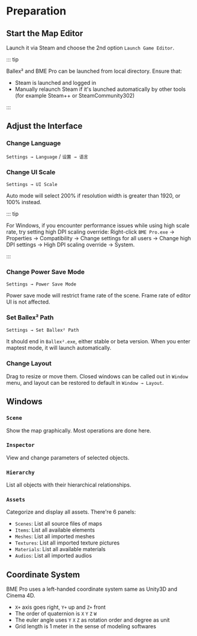 # Preparation

## Start the Map Editor

Launch it via Steam and choose the 2nd option `Launch Game Editor`.

::: tip

Ballex² and BME Pro can be launched from local directory. Ensure that:

- Steam is launched and logged in
- Manually relaunch Steam if it's launched automatically by other tools (for example Steam++ or SteamCommunity302)

:::

## Adjust the Interface

### Change Language

`Settings → Language` / `设置 → 语言`

### Change UI Scale

`Settings → UI Scale`

Auto mode will select 200% if resolution width is greater than 1920, or 100% instead.

::: tip

For Windows, if you encounter performance issues while using high scale rate, try setting high DPI scaling override: Right-click `BME Pro.exe` → Properties → Compatibility → Change settings for all users → Change high DPI settings → High DPI scaling override → System.

:::

### Change Power Save Mode

`Settings → Power Save Mode`

Power save mode will restrict frame rate of the scene. Frame rate of editor UI is not affected.

### Set Ballex² Path

`Settings → Set Ballex² Path`

It should end in `Ballex².exe`, either stable or beta version. When you enter maptest mode, it will launch automatically.

### Change Layout

Drag to resize or move them. Closed windows can be called out in `Window` menu, and layout can be restored to default in `Window → Layout`.

## Windows

### `Scene`

Show the map graphically. Most operations are done here.

### `Inspector`

View and change parameters of selected objects.

### `Hierarchy`

List all objects with their hierarchical relationships.

### `Assets`

Categorize and display all assets. There're 6 panels:

- `Scenes`: List all source files of maps
- `Items`: List all available elements
- `Meshes`: List all imported meshes
- `Textures`: List all imported texture pictures
- `Materials`: List all available materials
- `Audios`: List all imported audios

## Coordinate System

BME Pro uses a left-handed coordinate system same as Unity3D and Cinema 4D.

- `X+` axis goes right, `Y+` up and `Z+` front
- The order of quaternion is `X` `Y` `Z` `W`
- The euler angle uses `Y` `X` `Z` as rotation order and degree as unit
- Grid length is 1 meter in the sense of modeling softwares
